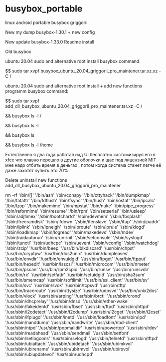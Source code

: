 # busybox_portable
linux android portable busybox griggorii

New my dump busybox-1.30.1 + new config

New update busybox-1.33.0 Readme install

Old busybox

ubuntu 20.04 sudo and alternative root install busybox command:

$$ sudo tar xvpf busybox_ubuntu_20.04_griggorii_pro_maintener.tar.xz.xz -C /

ubuntu 20.04 sudo and alternative root install + add new functions programm busybox command:

$$ sudo tar xvpf add_dll_busybox_ubuntu_20.04_griggorii_pro_maintener.tar.xz -C /

&& busybox ls -l /

&& busybox ls -l

&& busybox ls

&& busybox ls -l /home


Естественно я два года работал над UI бесплатно кастомизируя его в xfce что плавно перешло в другие оболочки и щас 
под лицензией MIT мне надо отбить время в деньгах , потом когда система станет легче её даже захотят купить это 70%

Delete uninstall new functions add_dll_busybox_ubuntu_20.04_griggorii_pro_maintener

rm -rf '/bin/[[' '/bin/ash' '/bin/conspy' '/bin/cttyhack' '/bin/dumpkmap' '/bin/fatattr' '/bin/fdflush' '/bin/fsync' '/bin/hush' '/bin/iostat' '/bin/ipcalc' '/bin/lzop' '/bin/makemime' '/bin/mpstat' '/bin/nuke' '/bin/pipe_progress' '/bin/reformime' '/bin/resume' '/bin/rpm' '/bin/setserial' '/bin/usleep' '/sbin/adjtimex' '/sbin/bootchartd' '/sbin/devmem' '/sbin/fbsplash' '/sbin/freeramdisk' '/sbin/ifdown' '/sbin/ifenslave' '/sbin/ifup' '/sbin/ipaddr' '/sbin/iplink' '/sbin/ipneigh' '/sbin/iproute' '/sbin/iprule' '/sbin/klogd' '/sbin/loadkmap' '/sbin/logread' '/sbin/makedevs' '/sbin/mdev' '/sbin/raidautorun' '/sbin/run-init' '/sbin/setconsole' '/sbin/syslogd' '/sbin/tunctl' '/sbin/udhcpc' '/sbin/uevent' '/sbin/vconfig' '/sbin/watchdog' '/sbin/zcip' '/usr/bin/beep' '/usr/bin/blkdiscard' '/usr/bin/chpst' '/usr/bin/cryptpw' '/usr/bin/dos2unix' '/usr/bin/dumpleases' '/usr/bin/envdir' '/usr/bin/envuidgid' '/usr/bin/ftpget' '/usr/bin/ftpput' '/usr/bin/hexedit' '/usr/bin/lsscsi' '/usr/bin/microcom' '/usr/bin/nmeter' '/usr/bin/pscan' '/usr/bin/rpm2cpio' '/usr/bin/runsv' '/usr/bin/runsvdir' '/usr/bin/rx' '/usr/bin/setfattr' '/usr/bin/setuidgid' '/usr/bin/sha3sum' '/usr/bin/smemcap' '/usr/bin/softlimit' '/usr/bin/ssl_client' '/usr/bin/sv' '/usr/bin/svc' '/usr/bin/svok' '/usr/bin/tcpsvd' '/usr/bin/tftp' '/usr/bin/traceroute' '/usr/bin/ttysize' '/usr/bin/udpsvd' '/usr/bin/unix2dos' '/usr/bin/vlock' '/usr/sbin/arping' '/usr/sbin/brctl' '/usr/sbin/crond' '/usr/sbin/dhcprelay' '/usr/sbin/dnsd' '/usr/sbin/ether-wake' '/usr/sbin/fakeidentd' '/usr/sbin/fbset' '/usr/sbin/ftpd' '/usr/sbin/httpd' '/usr/sbin/i2cdetect' '/usr/sbin/i2cdump' '/usr/sbin/i2cget' '/usr/sbin/i2cset' '/usr/sbin/ifplugd' '/usr/sbin/inetd' '/usr/sbin/loadfont' '/usr/sbin/lpd' '/usr/sbin/nanddump' '/usr/sbin/nandwrite' '/usr/sbin/nbd-client' '/usr/sbin/ntpd' '/usr/sbin/popmaildir' '/usr/sbin/powertop' '/usr/sbin/rdev' '/usr/sbin/readahead' '/usr/sbin/sendmail' '/usr/sbin/setfont' '/usr/sbin/setlogcons' '/usr/sbin/svlogd' '/usr/sbin/telnetd' '/usr/sbin/tftpd' '/usr/sbin/ubiattach' '/usr/sbin/ubidetach' '/usr/sbin/ubimkvol' '/usr/sbin/ubirename' '/usr/sbin/ubirmvol' '/usr/sbin/ubirsvol' '/usr/sbin/ubiupdatevol' '/usr/sbin/udhcpd'
